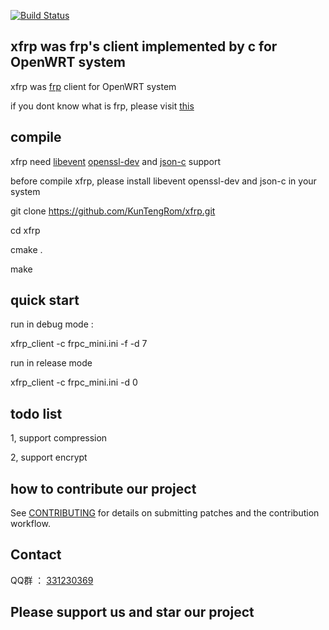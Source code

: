[![Build Status][1]][2]

[1]: https://travis-ci.org/KunTengRom/xfrp.svg?branch=master
[2]: https://travis-ci.org/KunTengRom/xfrp

## xfrp was frp's client implemented by c for OpenWRT system

xfrp was [frp](https://github.com/fatedier/frp) client for OpenWRT system

if you dont know what is frp, please visit [this](https://github.com/fatedier/frp)


## compile

xfrp need [libevent](https://github.com/libevent/libevent) [openssl-dev](https://github.com/openssl/openssl) and [json-c](https://github.com/json-c/json-c) support

before compile xfrp, please install libevent openssl-dev and json-c in your system

git clone https://github.com/KunTengRom/xfrp.git

cd xfrp

cmake .

make


## quick start


run in debug mode :

xfrp_client -c frpc_mini.ini -f -d 7 

run in release mode

xfrp_client -c frpc_mini.ini -d 0



## todo list

1, support compression

2, support encrypt


## how to contribute our project

See [CONTRIBUTING](https://github.com/KunTengRom/xfrp/blob/master/CONTRIBUTING.md) for details on submitting patches and the contribution workflow.

## Contact

QQ群 ： [331230369](https://jq.qq.com/?_wv=1027&k=47QGEhL)


## Please support us and star our project
